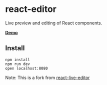 # react-editor

Live preview and editing of React components.

[**Demo**](http://henriquea.github.io/react-editor)

## Install

```
npm install
npm run dev
open localhost:8080
```

Note: This is a fork from [react-live-editor](https://github.com/joelburget/react-live-editor)